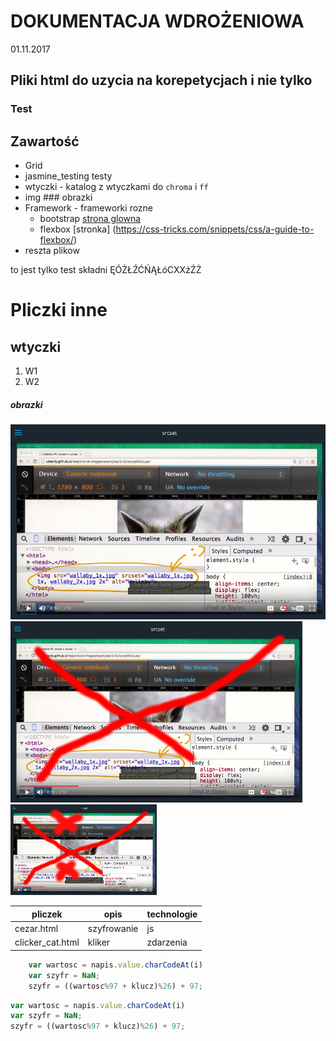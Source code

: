 # DOKUMENTACJA WDROŻENIOWA
01.11.2017

Pliki html do uzycia na korepetycjach i nie tylko
-------------------------

### Test

Zawartość
---

-   Grid
-   jasmine_testing
    testy
-   wtyczki - katalog z wtyczkami do `chroma` i `ff`
-   img ### obrazki
-   Framework - frameworki rozne
    - bootstrap [strona glowna]( http://getbootstrap.com/ "przejdź do strony bootstrapa")
    - flexbox [stronka] (https://css-tricks.com/snippets/css/a-guide-to-flexbox/)
-   reszta plikow

to jest tylko test
składni
ĘÓŻŁŹĆŃĄŁóCXXźŹŻ

Pliczki inne
===


wtyczki
-------------------------------------------

1. W1
2. W2

##### obrazki

![srcsetbig](./img/srcset_big.png)
![srcsetsmall](img/srcset_small.png)
![srcsetxsmall](./img/srcset_xsmall.png "nie wiem czym się różni")


| pliczek     | opis    | technologie |
| --------|---------|-------|
| cezar.html  | szyfrowanie   | js    |
| clicker_cat.html | kliker | zdarzenia  |


```javascript
    var wartosc = napis.value.charCodeAt(i)
    var szyfr = NaN;
    szyfr = ((wartosc%97 + klucz)%26) + 97;
```

```javascript
var wartosc = napis.value.charCodeAt(i)
var szyfr = NaN;
szyfr = ((wartosc%97 + klucz)%26) + 97;
```

